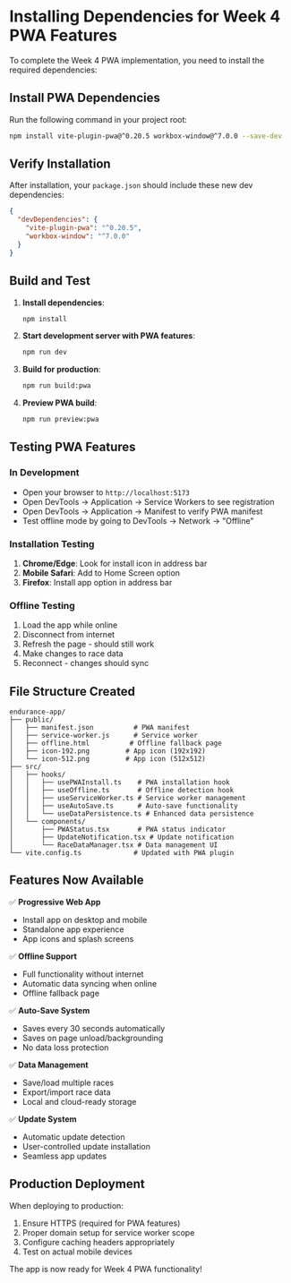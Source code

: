 # Installing Dependencies for Week 4 PWA Features

To complete the Week 4 PWA implementation, you need to install the required dependencies:

## Install PWA Dependencies

Run the following command in your project root:

```bash
npm install vite-plugin-pwa@^0.20.5 workbox-window@^7.0.0 --save-dev
```

## Verify Installation

After installation, your `package.json` should include these new dev dependencies:

```json
{
  "devDependencies": {
    "vite-plugin-pwa": "^0.20.5",
    "workbox-window": "^7.0.0"
  }
}
```

## Build and Test

1. **Install dependencies**:
   ```bash
   npm install
   ```

2. **Start development server with PWA features**:
   ```bash
   npm run dev
   ```

3. **Build for production**:
   ```bash
   npm run build:pwa
   ```

4. **Preview PWA build**:
   ```bash
   npm run preview:pwa
   ```

## Testing PWA Features

### In Development
- Open your browser to `http://localhost:5173`
- Open DevTools → Application → Service Workers to see registration
- Open DevTools → Application → Manifest to verify PWA manifest
- Test offline mode by going to DevTools → Network → "Offline"

### Installation Testing
1. **Chrome/Edge**: Look for install icon in address bar
2. **Mobile Safari**: Add to Home Screen option
3. **Firefox**: Install app option in address bar

### Offline Testing
1. Load the app while online
2. Disconnect from internet
3. Refresh the page - should still work
4. Make changes to race data
5. Reconnect - changes should sync

## File Structure Created

```
endurance-app/
├── public/
│   ├── manifest.json          # PWA manifest
│   ├── service-worker.js      # Service worker
│   ├── offline.html          # Offline fallback page
│   ├── icon-192.png         # App icon (192x192)
│   └── icon-512.png         # App icon (512x512)
├── src/
│   ├── hooks/
│   │   ├── usePWAInstall.ts    # PWA installation hook
│   │   ├── useOffline.ts       # Offline detection hook
│   │   ├── useServiceWorker.ts # Service worker management
│   │   ├── useAutoSave.ts      # Auto-save functionality
│   │   └── useDataPersistence.ts # Enhanced data persistence
│   └── components/
│       ├── PWAStatus.tsx       # PWA status indicator
│       ├── UpdateNotification.tsx # Update notification
│       └── RaceDataManager.tsx # Data management UI
└── vite.config.ts             # Updated with PWA plugin
```

## Features Now Available

✅ **Progressive Web App**
- Install app on desktop and mobile
- Standalone app experience
- App icons and splash screens

✅ **Offline Support**
- Full functionality without internet
- Automatic data syncing when online
- Offline fallback page

✅ **Auto-Save System**
- Saves every 30 seconds automatically
- Saves on page unload/backgrounding
- No data loss protection

✅ **Data Management**
- Save/load multiple races
- Export/import race data
- Local and cloud-ready storage

✅ **Update System**
- Automatic update detection
- User-controlled update installation
- Seamless app updates

## Production Deployment

When deploying to production:

1. Ensure HTTPS (required for PWA features)
2. Proper domain setup for service worker scope
3. Configure caching headers appropriately
4. Test on actual mobile devices

The app is now ready for Week 4 PWA functionality!
